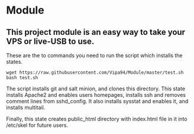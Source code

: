 # Module

##  This project module is an easy way to take your VPS or live-USB to use.
These are the to commands you need to run the script which installs the states.



	wget https://raw.githubusercontent.com/Vipa94/Module/master/test.sh
	bash test.sh

The script installs git and salt minion, and clones this directory.
This state installs Apache2 and enables users homepages, installs ssh and removes comment lines from sshd_config.
It also installs sysstat and enables it, and installs multitail.

Finally, this state creates public_html directory with index.html file in it into /etc/skel for future users.
